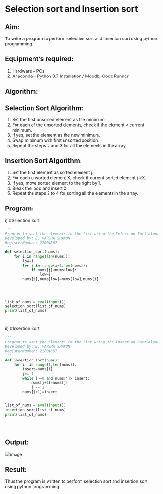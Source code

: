 # Selection sort and Insertion sort
## Aim:
To write a program to perform selection sort and insertion sort using python programming.
## Equipment’s required:
1.	Hardware – PCs
2.	Anaconda – Python 3.7 Installation / Moodle-Code Runner
## Algorithm:
## Selection Sort Algorithm:
1.	Set the first unsorted element as the minimum
2.	For each of the unsorted elements, check if the element < current minimum.
3.	If yes, set the element as the new minimum.
4.	Swap minimum with first unsorted position.
5.	Repeat the steps 2 and 3 for all the elements in the array.
## Insertion Sort Algorithm:
1.	Set the first element as sorted element j.
2.	For each unsorted element X, check if current sorted element j >X.
3.	If yes, move sorted element to the right by 1.
4.	Break the loop and insert X.
5.	Repeat the steps 2 to 4 for sorting all the elements in the array.
## Program:
i)	#Selection Sort
```python
''' 
Program to sort the elements in the list using the Selection Sort algorithm.
Developed by: E. VARSHA SHARON
RegisterNumber: 22004867
'''
def selection_sort(nums):
    for i in range(len(nums)):
        low=i
        for j in range(i+1,len(nums)):
            if nums[j]<nums[low]:
                low=j
        nums[i],nums[low]=nums[low],nums[i]
    
    
    
    
list_of_nums = eval(input())
selection_sort(list_of_nums)
print(list_of_nums)




```
ii)	#Insertion Sort
```python
''' 
Program to sort the elements in the list using the Insertion Sort algorithm.
Developed by: E. VARSHA SHARON
RegisterNumber: 22004867
'''
def insertion_sort(nums):
    for i  in range(1,len(nums)):
        insert=nums[i]
        j=i-1
        while j>=0 and nums[j]> insert:
            nums[j+1]=nums[j]
            j -= 1
        nums[j+1]=insert
    
    
list_of_nums = eval(input())
insertion_sort(list_of_nums)
print(list_of_nums)





```

## Output:
![image](https://user-images.githubusercontent.com/98278161/214896163-d6b931b2-9e20-4222-ac6b-52c6738b57b5.png)


## Result:
Thus the program is written to perform selection sort and insertion sort using python programming.
